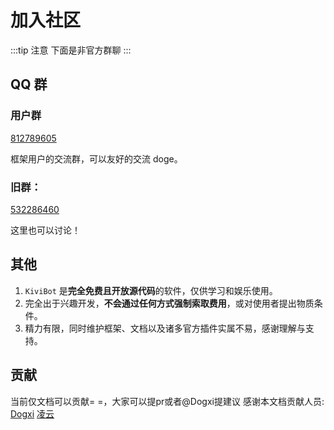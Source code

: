 # 加入社区

:::tip 注意
下面是非官方群聊
:::

## QQ 群

### 用户群

[812789605](https://qm.qq.com/cgi-bin/qm/qr?k=fteC6GcYQzcT1nnaBYDVbRWCIUkpIQrk&jump_from=webapi&authKey=GlN8HuZgPU0ze6EMYWk/8ZS5OGKtKZKxWzZjrj/NWMWEXHXVGpDrxJsmZ/feQcwp)

框架用户的交流群，可以友好的交流 doge。

### 旧群：<br>

[532286460](https://qm.qq.com/cgi-bin/qm/qr?k=9MvmCKhXDXOCJLWLKzBOt4K5HuJIv79A&jump_from=webapi&authKey=Pz2wEXyCGzENHKdLQSAuxtXERV0NrewrG0lb0aFMqPa+rjOAL741wyVXPQ5qoxuW)

这里也可以讨论！

## 其他

1. `KiviBot` 是**完全免费且开放源代码**的软件，仅供学习和娱乐使用。
2. 完全出于兴趣开发，**不会通过任何方式强制索取费用**，或对使用者提出物质条件。
3. 精力有限，同时维护框架、文档以及诸多官方插件实属不易，感谢理解与支持。

## 贡献

当前仅文档可以贡献= =，大家可以提pr或者@Dogxi提建议
感谢本文档贡献人员:
[Dogxi](https://github.com/dog234)
[凌云](https://github.com/JingHai-Lingyun)

